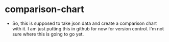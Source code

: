 # comparison-chart

* So, this is supposed to take json data and create a comparison chart with it. I am just putting this in github for now for version control. I'm not sure where this is going to go yet. 
